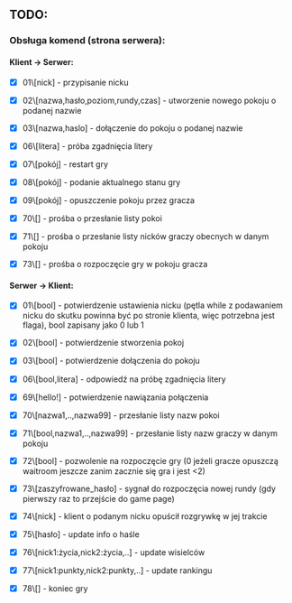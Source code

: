 ## TODO:

### Obsługa komend (strona serwera):
#### Klient -> Serwer:

- [x] 01\\[nick] - przypisanie nicku  
- [x] 02\\[nazwa,hasło,poziom,rundy,czas] - utworzenie nowego pokoju o podanej nazwie 
- [x] 03\\[nazwa,haslo] - dołączenie do pokoju o podanej nazwie
- [x] 06\\[litera] - próba zgadnięcia litery
- [x] 07\\[pokój] - restart gry
- [x] 08\\[pokój] - podanie aktualnego stanu gry
- [x] 09\\[pokój] - opuszczenie pokoju przez gracza

- [x] 70\\[] - prośba o przesłanie listy pokoi
- [x] 71\\[] - prośba o przesłanie listy nicków graczy obecnych w danym pokoju
- [x] 73\\[] - prośba o rozpoczęcie gry w pokoju gracza


#### Serwer -> Klient:
- [x] 01\\[bool] - potwierdzenie ustawienia nicku (pętla while z podawaniem nicku do skutku powinna być po stronie klienta, więc potrzebna jest flaga), bool zapisany jako 0 lub 1
- [x] 02\\[bool] - potwierdzenie stworzenia pokoj
- [x] 03\\[bool] - potwierdzenie dołączenia do pokoju
- [x] 06\\[bool,litera] - odpowiedź na próbę zgadnięcia litery

- [x] 69\\[hello!] - potwierdzenie nawiązania połączenia
- [x] 70\\[nazwa1,..,nazwa99] - przesłanie listy nazw pokoi
- [x] 71\\[bool,nazwa1,..,nazwa99] - przesłanie listy nazw graczy w danym pokoju
- [x] 72\\[bool] - pozwolenie na rozpoczęcie gry (0 jeżeli gracze opuszczą waitroom jeszcze zanim zacznie się gra i jest <2)
- [x] 73\\[zaszyfrowane_hasło] - sygnał do rozpoczęcia nowej rundy (gdy pierwszy raz to przejście do game page)
- [x] 74\\[nick] - klient o podanym nicku opuścił rozgrywkę w jej trakcie
- [x] 75\\[hasło] - update info o haśle
- [x] 76\\[nick1:życia,nick2:życia,..] - update wisielców
- [x] 77\\[nick1:punkty,nick2:punkty,..] - update rankingu
- [x] 78\\[] - koniec gry